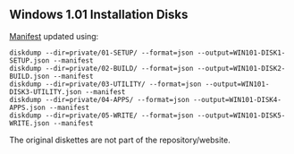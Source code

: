 Windows 1.01 Installation Disks
---

[Manifest](manifest.xml) updated using:

	diskdump --dir=private/01-SETUP/ --format=json --output=WIN101-DISK1-SETUP.json --manifest
	diskdump --dir=private/02-BUILD/ --format=json --output=WIN101-DISK2-BUILD.json --manifest
	diskdump --dir=private/03-UTILITY/ --format=json --output=WIN101-DISK3-UTILITY.json --manifest
	diskdump --dir=private/04-APPS/ --format=json --output=WIN101-DISK4-APPS.json --manifest
	diskdump --dir=private/05-WRITE/ --format=json --output=WIN101-DISK5-WRITE.json --manifest

The original diskettes are not part of the repository/website.